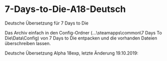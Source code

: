 # 7-Days-to-Die-A18-Deutsch
Deutsche Übersetzung für 7 Days to Die

Das Archiv einfach in den Config-Ordner (...\steamapps\common\7 Days To Die\Data\Config) von 7 Days to Die entpacken und die vorhanden Dateien überschreiben lassen.

Deutsche Übersetzung Alpha 18exp, letzte Änderung 19.10.2019:
